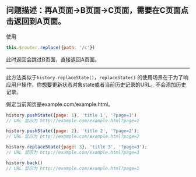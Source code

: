 ## 问题描述：再A页面->B页面->C页面，需要在C页面点击返回到A页面。

使用
```js
this.$router.replace({path: '/c'})
```

此时返回会跳过B页面，直接返回A页面。

---

此方法类似于`history.replaceState()`，`replaceState()` 的使用场景在于为了响应用户操作，你想要更新状态对象state或者当前历史记录的URL。不会添加历史记录。

假定当前网页是example.com/example.html。

```js
history.pushState({page: 1}, 'title 1', '?page=1')
// URL 显示为 http://example.com/example.html?page=1

history.pushState({page: 2}, 'title 2', '?page=2');
// URL 显示为 http://example.com/example.html?page=2

history.replaceState({page: 3}, 'title 3', '?page=3');
// URL 显示为 http://example.com/example.html?page=3

history.back()
// URL 显示为 http://example.com/example.html?page=1
```